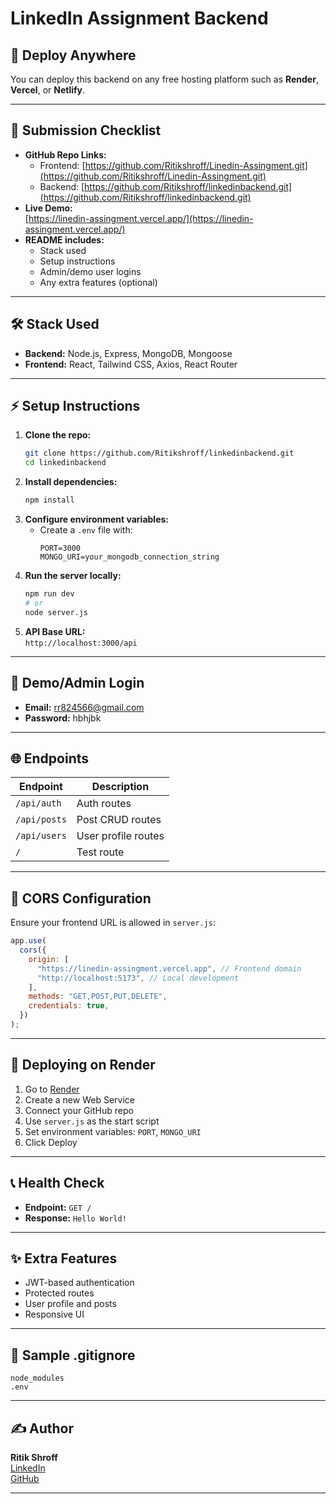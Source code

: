 # LinkedIn Assignment Backend

## 🚀 Deploy Anywhere

You can deploy this backend on any free hosting platform such as **Render**, **Vercel**, or **Netlify**.

---

## 📝 Submission Checklist

- **GitHub Repo Links:**
  - Frontend: [https://github.com/Ritikshroff/Linedin-Assingment.git](https://github.com/Ritikshroff/Linedin-Assingment.git)
  - Backend: [https://github.com/Ritikshroff/linkedinbackend.git](https://github.com/Ritikshroff/linkedinbackend.git)
- **Live Demo:**  
  [https://linedin-assingment.vercel.app/](https://linedin-assingment.vercel.app/)
- **README includes:**
  - Stack used
  - Setup instructions
  - Admin/demo user logins
  - Any extra features (optional)

---

## 🛠️ Stack Used

- **Backend:** Node.js, Express, MongoDB, Mongoose
- **Frontend:** React, Tailwind CSS, Axios, React Router

---

## ⚡ Setup Instructions

1. **Clone the repo:**
   ```bash
   git clone https://github.com/Ritikshroff/linkedinbackend.git
   cd linkedinbackend
   ```
2. **Install dependencies:**
   ```bash
   npm install
   ```
3. **Configure environment variables:**
   - Create a `.env` file with:
     ```
     PORT=3000
     MONGO_URI=your_mongodb_connection_string
     ```
4. **Run the server locally:**
   ```bash
   npm run dev
   # or
   node server.js
   ```
5. **API Base URL:**  
   `http://localhost:3000/api`

---

## 🔐 Demo/Admin Login

- **Email:** rr824566@gmail.com
- **Password:** hbhjbk

---

## 🌐 Endpoints

| Endpoint     | Description         |
| ------------ | ------------------- |
| `/api/auth`  | Auth routes         |
| `/api/posts` | Post CRUD routes    |
| `/api/users` | User profile routes |
| `/`          | Test route          |

---

## 🔗 CORS Configuration

Ensure your frontend URL is allowed in `server.js`:

```js
app.use(
  cors({
    origin: [
      "https://linedin-assingment.vercel.app", // Frontend domain
      "http://localhost:5173", // Local development
    ],
    methods: "GET,POST,PUT,DELETE",
    credentials: true,
  })
);
```

---

## 🚢 Deploying on Render

1. Go to [Render](https://render.com/)
2. Create a new Web Service
3. Connect your GitHub repo
4. Use `server.js` as the start script
5. Set environment variables: `PORT`, `MONGO_URI`
6. Click Deploy

---

## 📞 Health Check

- **Endpoint:** `GET /`
- **Response:** `Hello World!`

---

## ✨ Extra Features

- JWT-based authentication
- Protected routes
- User profile and posts
- Responsive UI

---

## 🧾 Sample .gitignore

```
node_modules
.env
```

---

## ✍️ Author

**Ritik Shroff**  
[LinkedIn](#)  
[GitHub](#)

---
